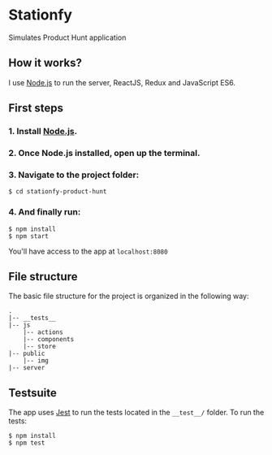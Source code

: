 # Stationfy

Simulates Product Hunt application

## How it works?

I use [Node.js](https://nodejs.org) to run the server, ReactJS, Redux and JavaScript ES6.

## First steps

### 1. Install [Node.js](https://nodejs.org/en/download/).

### 2. Once Node.js installed, open up the terminal.

### 3. Navigate to the project folder:

```
$ cd stationfy-product-hunt
```

### 4. And finally run:

```
$ npm install
$ npm start
```

You'll have access to the app at `localhost:8080`

## File structure

The basic file structure for the project is organized in the following way:

```
.
|-- __tests__
|-- js
    |-- actions
    |-- components
    |-- store
|-- public
    |-- img
|-- server
```

## Testsuite

The app uses [Jest](https://facebook.github.io/jest/) to run the tests located in the `__test__/` folder. To run the tests:

```
$ npm install
$ npm test
```
